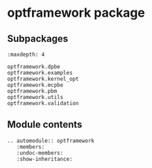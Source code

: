# optframework package

## Subpackages

```{toctree}
:maxdepth: 4

optframework.dpbe
optframework.examples
optframework.kernel_opt
optframework.mcpbe
optframework.pbm
optframework.utils
optframework.validation
```

## Module contents

```{eval-rst}
.. automodule:: optframework
   :members:
   :undoc-members:
   :show-inheritance:
```
